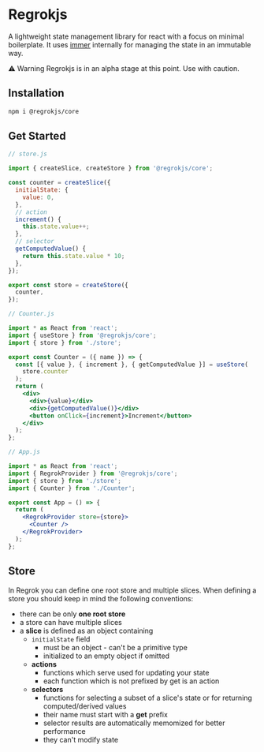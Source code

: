 # Regrokjs

A lightweight state management library for react with a focus on minimal boilerplate. It uses [immer](https://github.com/immerjs/immer) internally for managing the state in an immutable way.

⚠️ Warning Regrokjs is in an alpha stage at this point. Use with caution.

## Installation

```bash
npm i @regrokjs/core
```

## Get Started

```js
// store.js

import { createSlice, createStore } from '@regrokjs/core';

const counter = createSlice({
  initialState: {
    value: 0,
  },
  // action
  increment() {
    this.state.value++;
  },
  // selector
  getComputedValue() {
    return this.state.value * 10;
  },
});

export const store = createStore({
  counter,
});
```

```jsx
// Counter.js

import * as React from 'react';
import { useStore } from '@regrokjs/core';
import { store } from './store';

export const Counter = ({ name }) => {
  const [{ value }, { increment }, { getComputedValue }] = useStore(
    store.counter
  );
  return (
    <div>
      <div>{value}</div>
      <div>{getComputedValue()}</div>
      <button onClick={increment}>Increment</button>
    </div>
  );
};
```

```jsx
// App.js

import * as React from 'react';
import { RegrokProvider } from '@regrokjs/core';
import { store } from './store';
import { Counter } from './Counter';

export const App = () => {
  return (
    <RegrokProvider store={store}>
      <Counter />
    </RegrokProvider>
  );
};
```

## Store

In Regrok you can define one root store and multiple slices. When defining a store you should keep in mind the following conventions:

- there can be only **one root store**
- a store can have multiple slices
- a **slice** is defined as an object containing
  - `initialState` field
    - must be an object - can't be a primitive type
    - initialized to an empty object if omitted
  - **actions**
    - functions which serve used for updating your state
    - each function which is not prefixed by get is an action
  - **selectors**
    - functions for selecting a subset of a slice's state or for returning computed/derived values
    - their name must start with a **get** prefix
    - selector results are automatically memomized for better performance
    - they can't modify state
